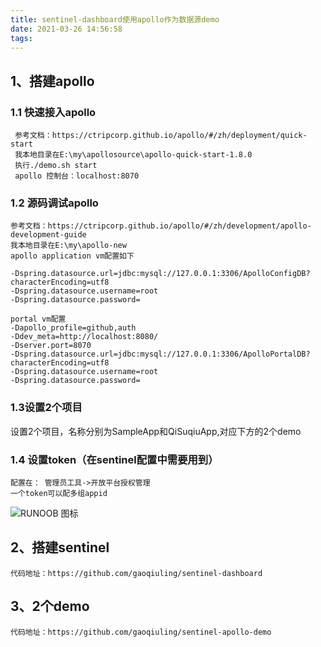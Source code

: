 ```yaml
---
title: sentinel-dashboard使用apollo作为数据源demo
date: 2021-03-26 14:56:58
tags:
---
```


## 1、搭建apollo
### 1.1 快速接入apollo
```
 参考文档：https://ctripcorp.github.io/apollo/#/zh/deployment/quick-start
 我本地目录在E:\my\apollosource\apollo-quick-start-1.8.0
 执行./demo.sh start
 apollo 控制台：localhost:8070
```


### 1.2 源码调试apollo
```
参考文档：https://ctripcorp.github.io/apollo/#/zh/development/apollo-development-guide
我本地目录在E:\my\apollo-new
apollo application vm配置如下

-Dspring.datasource.url=jdbc:mysql://127.0.0.1:3306/ApolloConfigDB?characterEncoding=utf8
-Dspring.datasource.username=root
-Dspring.datasource.password=

portal vm配置
-Dapollo_profile=github,auth
-Ddev_meta=http://localhost:8080/
-Dserver.port=8070
-Dspring.datasource.url=jdbc:mysql://127.0.0.1:3306/ApolloPortalDB?characterEncoding=utf8
-Dspring.datasource.username=root
-Dspring.datasource.password=
```

### 1.3设置2个项目
设置2个项目，名称分别为SampleApp和QiSuqiuApp,对应下方的2个demo

### 1.4 设置token（在sentinel配置中需要用到）
```
配置在： 管理员工具->开放平台授权管理
一个token可以配多组appid
```
![RUNOOB 图标](https://cc.hjfile.cn/cc/img/20210326/2021032602375673790276.png)

## 2、搭建sentinel
```
代码地址：https://github.com/gaoqiuling/sentinel-dashboard
```

## 3、2个demo
```
代码地址：https://github.com/gaoqiuling/sentinel-apollo-demo
```
